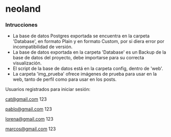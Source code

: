 # neoland

### Intrucciones

- La base de datos Postgres exportada se encuentra en la carpeta 'Database', en formato Plain y en formato Custom, por si diera error por incompatibilidad de versión.
- La base de datos exportada en la carpeta 'Database' es un Backup de la base de datos del proyecto, debe importarse para su correcta visualización.
- El script de la base de datos está en la carpeta config, dentro de 'web'.
- La carpeta 'img_prueba' ofrece imágenes de prueba para usar en la web, tanto de perfil como para usar en los posts.

Usuarios registrados para iniciar sesión:

cat@gmail.com
123

pablo@gmail.com
123

lorena@gmail.com
123

marcos@gmail.com
123
